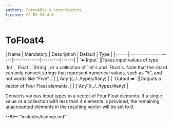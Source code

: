 ```yaml
---
authors: Formabble & contributors
license: CC-BY-SA-4.0
---
```



# ToFloat4

<div class="sh-parameters" markdown="1">
| Name | Mandatory | Description | Default | Type |
|------|---------------------|-------------|---------|------|
| `⬅️ Input` ||Takes input values of type `Int`, `Float`, `String`, or a collection  of `Int`s and `Float`s. Note that the shard can only convert strings that represent numerical values, such as "5", and not words like "Five". | | [`Any`](../../types/#any) |
| `Output ➡️` ||Outputs a vector of Four Float elements. | | [`Any`](../../types/#any) |

</div>

Converts various input types to a vector of Four Float elements. If a single value or a collection with less than 4 elements is provided, the remaining unaccounted elements in the resulting vector will be set to 0.

--8<-- "includes/license.md"

